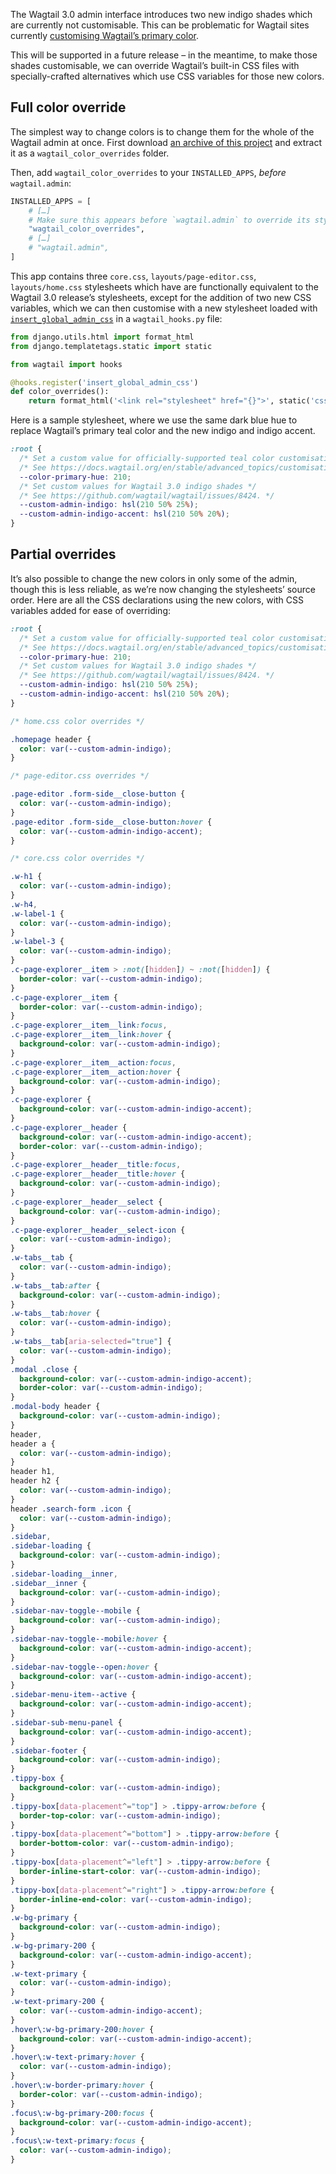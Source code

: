 The Wagtail 3.0 admin interface introduces two new indigo shades which are currently not customisable. This can be problematic for Wagtail sites currently [customising Wagtail’s primary color](https://docs.wagtail.org/en/stable/advanced_topics/customisation/admin_templates.html#custom-user-interface-colors).

This will be supported in a future release – in the meantime, to make those shades customisable, we can override Wagtail’s built-in CSS files with specially-crafted alternatives which use CSS variables for those new colors.

## Full color override

The simplest way to change colors is to change them for the whole of the Wagtail admin at once. First download [an archive of this project](https://github.com/thibaudcolas/wagtail_color_overrides/archive/refs/heads/main.zip) and extract it as a `wagtail_color_overrides` folder.

Then, add `wagtail_color_overrides` to your `INSTALLED_APPS`, _before_ `wagtail.admin`:

```py
INSTALLED_APPS = [
    # […]
    # Make sure this appears before `wagtail.admin` to override its stylesheets.
    "wagtail_color_overrides",
    # […]
    # "wagtail.admin",
]
```

This app contains three `core.css`, `layouts/page-editor.css`, `layouts/home.css` stylesheets which have are functionally equivalent to the Wagtail 3.0 release’s stylesheets, except for the addition of two new CSS variables, which we can then customise with a new stylesheet loaded with [`insert_global_admin_css`](https://docs.wagtail.org/en/stable/reference/hooks.html#insert-global-admin-css) in a `wagtail_hooks.py` file:

```py
from django.utils.html import format_html
from django.templatetags.static import static

from wagtail import hooks

@hooks.register('insert_global_admin_css')
def color_overrides():
    return format_html('<link rel="stylesheet" href="{}">', static('css/admin-overrides.css'))
```

Here is a sample stylesheet, where we use the same dark blue hue to replace Wagtail’s primary teal color and the new indigo and indigo accent.

```css
:root {
  /* Set a custom value for officially-supported teal color customisation. */
  /* See https://docs.wagtail.org/en/stable/advanced_topics/customisation/admin_templates.html#custom-user-interface-colors. */
  --color-primary-hue: 210;
  /* Set custom values for Wagtail 3.0 indigo shades */
  /* See https://github.com/wagtail/wagtail/issues/8424. */
  --custom-admin-indigo: hsl(210 50% 25%);
  --custom-admin-indigo-accent: hsl(210 50% 20%);
}
```

## Partial overrides

It’s also possible to change the new colors in only some of the admin, though this is less reliable, as we’re now changing the stylesheets’ source order. Here are all the CSS declarations using the new colors, with CSS variables added for ease of overriding:

```css
:root {
  /* Set a custom value for officially-supported teal color customisation. */
  /* See https://docs.wagtail.org/en/stable/advanced_topics/customisation/admin_templates.html#custom-user-interface-colors. */
  --color-primary-hue: 210;
  /* Set custom values for Wagtail 3.0 indigo shades */
  /* See https://github.com/wagtail/wagtail/issues/8424. */
  --custom-admin-indigo: hsl(210 50% 25%);
  --custom-admin-indigo-accent: hsl(210 50% 20%);
}

/* home.css color overrides */

.homepage header {
  color: var(--custom-admin-indigo);
}

/* page-editor.css overrides */

.page-editor .form-side__close-button {
  color: var(--custom-admin-indigo);
}
.page-editor .form-side__close-button:hover {
  color: var(--custom-admin-indigo-accent);
}

/* core.css color overrides */

.w-h1 {
  color: var(--custom-admin-indigo);
}
.w-h4,
.w-label-1 {
  color: var(--custom-admin-indigo);
}
.w-label-3 {
  color: var(--custom-admin-indigo);
}
.c-page-explorer__item > :not([hidden]) ~ :not([hidden]) {
  border-color: var(--custom-admin-indigo);
}
.c-page-explorer__item {
  border-color: var(--custom-admin-indigo);
}
.c-page-explorer__item__link:focus,
.c-page-explorer__item__link:hover {
  background-color: var(--custom-admin-indigo);
}
.c-page-explorer__item__action:focus,
.c-page-explorer__item__action:hover {
  background-color: var(--custom-admin-indigo);
}
.c-page-explorer {
  background-color: var(--custom-admin-indigo-accent);
}
.c-page-explorer__header {
  background-color: var(--custom-admin-indigo-accent);
  border-color: var(--custom-admin-indigo);
}
.c-page-explorer__header__title:focus,
.c-page-explorer__header__title:hover {
  background-color: var(--custom-admin-indigo);
}
.c-page-explorer__header__select {
  background-color: var(--custom-admin-indigo);
}
.c-page-explorer__header__select-icon {
  color: var(--custom-admin-indigo);
}
.w-tabs__tab {
  color: var(--custom-admin-indigo);
}
.w-tabs__tab:after {
  background-color: var(--custom-admin-indigo);
}
.w-tabs__tab:hover {
  color: var(--custom-admin-indigo);
}
.w-tabs__tab[aria-selected="true"] {
  color: var(--custom-admin-indigo);
}
.modal .close {
  background-color: var(--custom-admin-indigo-accent);
  border-color: var(--custom-admin-indigo);
}
.modal-body header {
  background-color: var(--custom-admin-indigo);
}
header,
header a {
  color: var(--custom-admin-indigo);
}
header h1,
header h2 {
  color: var(--custom-admin-indigo);
}
header .search-form .icon {
  color: var(--custom-admin-indigo);
}
.sidebar,
.sidebar-loading {
  background-color: var(--custom-admin-indigo);
}
.sidebar-loading__inner,
.sidebar__inner {
  background-color: var(--custom-admin-indigo);
}
.sidebar-nav-toggle--mobile {
  background-color: var(--custom-admin-indigo);
}
.sidebar-nav-toggle--mobile:hover {
  background-color: var(--custom-admin-indigo-accent);
}
.sidebar-nav-toggle--open:hover {
  background-color: var(--custom-admin-indigo-accent);
}
.sidebar-menu-item--active {
  background-color: var(--custom-admin-indigo-accent);
}
.sidebar-sub-menu-panel {
  background-color: var(--custom-admin-indigo-accent);
}
.sidebar-footer {
  background-color: var(--custom-admin-indigo);
}
.tippy-box {
  background-color: var(--custom-admin-indigo);
}
.tippy-box[data-placement^="top"] > .tippy-arrow:before {
  border-top-color: var(--custom-admin-indigo);
}
.tippy-box[data-placement^="bottom"] > .tippy-arrow:before {
  border-bottom-color: var(--custom-admin-indigo);
}
.tippy-box[data-placement^="left"] > .tippy-arrow:before {
  border-inline-start-color: var(--custom-admin-indigo);
}
.tippy-box[data-placement^="right"] > .tippy-arrow:before {
  border-inline-end-color: var(--custom-admin-indigo);
}
.w-bg-primary {
  background-color: var(--custom-admin-indigo);
}
.w-bg-primary-200 {
  background-color: var(--custom-admin-indigo-accent);
}
.w-text-primary {
  color: var(--custom-admin-indigo);
}
.w-text-primary-200 {
  color: var(--custom-admin-indigo-accent);
}
.hover\:w-bg-primary-200:hover {
  background-color: var(--custom-admin-indigo-accent);
}
.hover\:w-text-primary:hover {
  color: var(--custom-admin-indigo);
}
.hover\:w-border-primary:hover {
  border-color: var(--custom-admin-indigo);
}
.focus\:w-bg-primary-200:focus {
  background-color: var(--custom-admin-indigo-accent);
}
.focus\:w-text-primary:focus {
  color: var(--custom-admin-indigo);
}
```
